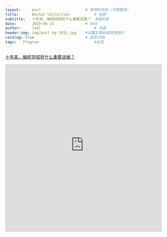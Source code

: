 ```yaml
---
layout:     post   				    # 使用的布局（不需要改）
title:      Wechat Collection			# 标题 
subtitle:   十年来，编程领域有什么重要进展？  #副标题
date:       2019-06-23 				# 时间
author:     Joel 						# 作者
header-img: img/post-bg-2015.jpg 	#这篇文章标题背景图片
catalog: true 						# 是否归档
tags:	Program							#标签
---
```

<a href="http://daily.zhihu.com/story/8662398?utm_campaign=in_app_share&utm_medium=Android&utm_source=Weixin&from=timeline&isappinstalled=0">十年来，编程领域有什么重要进展？</a>

<embed width="100%" height="540px" name="plugin" id="plugin" src="https://raw.githubusercontent.com/JoelPub/joelpub.github.io/master/img/blog/C.pdf" type="application/pdf" internalinstanceid="9">
